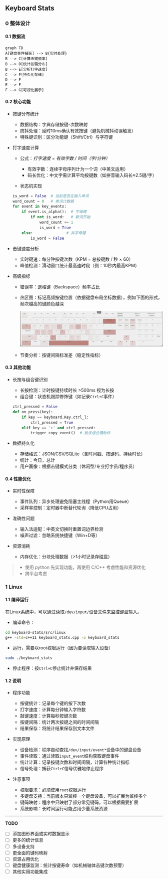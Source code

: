 ## Keyboard Stats


### 0 整体设计

#### 0.1 数据流

```mermaid
graph TD
A[键盘事件捕获] --> B{实时处理}
B --> C[计算击键频率]
B --> D[统计按键分布]
B --> E[分析打字速度]
C --> F[持久化存储]
D --> F
E --> F
F --> G[可视化展示]
```


#### 0.2 核心功能

* 按键分布统计

    * ​​数据结构​​：字典存储按键-次数映射
    * 防抖处理​​：延时10ms确认有效按键（避免机械抖动误触发）
    * ​​特殊键识别​​：区分功能键（Shift/Ctrl）与字符键


* 打字速度计算​

    * 公式​​：*打字速度 = 有效字数 / 时间（字/分钟）*
        * 有效字数：连续字母序列计为一个词（中英文适用）
        * 码长优化：中文字需计算平均按键数（如拼音输入码长≈2.5键/字）

    * 状态机实现

    ```python
    is_word = False  # 当前是否在输入单词
    word_count = 0   # 单词计数器
    for event in key_events:
        if event.is_alpha():  # 字母键
            if not is_word:   # 新词开始
                word_count += 1
                is_word = True
        else:               # 非字母键
            is_word = False
    ```


* 击键速度分析​

    * ​实时键速​​：每分钟按键次数（KPM = 总按键数 / 秒 × 60）
    * ​​峰值检测​​：滑动窗口统计最高速时段（例：10秒内最高KPM）


* 高级指标​​

    * ​​错误率​​：退格键（Backspace）频率占比
    * ​​热区图​​：标记高频按键位置（依据键盘布局坐标数据），例如下面的形式，频次越高的键颜色越深

        ![Alt text](./images/image.png)

    * ​​节奏分析​​：按键间隔标准差（稳定性指标）


#### 0.3 其他功能

* 长按与组合键识别

    * ​长按检测​​：计时按键持续时长 >500ms 视为长按
    * ​​组合键​​：状态机跟踪修饰键（如记录`Ctrl+C`事件）

    ```python
    ctrl_pressed = False
    def on_press(key):
        if key == keyboard.Key.ctrl_l:
            ctrl_pressed = True
        elif key == 'c' and ctrl_pressed:
            trigger_copy_event()  # 触发组合键动作
    ```

* 数据持久化

    * ​​存储格式​​：JSON/CSV/SQLite（含时间戳、按键码、持续时长）
    * 统计：今日，总计
    * ​​用户画像​​：根据击键模式分类（休闲型/专业打字员/程序员）



#### 0.4 性能优化

* 实时性保障​

    * ​事件队列​​：异步处理避免阻塞主线程（Python用Queue）
    * ​​采样率控制​​：定时器中断替代轮询（降低CPU占用）


*  准确性问题​​

    * ​​输入法适配​​：中英文切换时重置词边界检测
    * ​​噪声过滤​​：忽略系统快捷键（Win+D等）


* 资源消耗​​

    * ​​内存优化​​：分块处理数据（>1小时记录存磁盘）


> * 使用 python 先实现功能，再使用 C/C++ 考虑性能和资源优化
> * 跨平台考虑



### 1 Linux

#### 1.1 编译运行

在Linux系统中，可以通过读取`/dev/input/`设备文件来监控键盘输入。

* 编译命令：

```bash
cd keyboard-stats/src/linux
g++ -std=c++11 keyboard_stats.cpp -o keyboard_stats
```

* 运行，需要以root权限运行（因为要读取输入设备）

```bash
sudo ./keyboard_stats
```

* 停止程序：按`Ctrl+C`停止统计并保存结果



#### 1.2 说明

* 程序功能

    * 按键统计：记录每个键的按下次数
    * 打字速度：计算每分钟输入字符数
    * 敲键速度：计算每秒按键次数
    * 按键间隔：统计两次按键之间的时间间隔
    * 结果保存：将统计结果保存到文本文件


* 实现原理

    * 设备检测：程序自动查找`/dev/input/event*`设备中的键盘设备
    * 事件读取：通过读取`input_event`结构获取键盘事件
    * 统计计算：记录按键次数和时间间隔，计算各种统计指标
    * 信号处理：捕获`Ctrl+C`信号优雅地停止程序


* 注意事项

    * 权限要求：必须使用`root`权限运行
    * 多键盘支持：当前版本只监控一个键盘设备，可以扩展为监控多个
    * 键码映射：程序中只映射了部分常见键码，可以根据需要扩展
    * 系统影响：长时间运行可能占用少量系统资源





----------

**TODO**

- [ ] 添加图形界面或实时数据显示
- [ ] 更多的统计信息
- [ ] 多设备支持
- [ ] 更全面的键码映射
- [ ] 资源占用优化
- [ ] 键盘健康监测​​：统计按键寿命（如机械轴体击键次数预警）
- [ ] 其他实用功能集成
